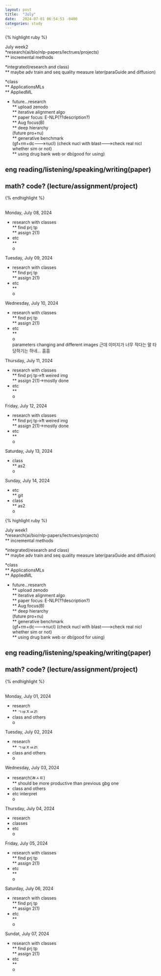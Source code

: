```yaml
---
layout: post
title:  "July"
date:   2024-07-01 06:54:53 -0400
categories: study
---
```




{% highlight ruby %}


July week2   
*research(ai/bio/nlp-papers/lectrues/projects)  
** incremental methods 

*integrated(research and class)  
** maybe adv train and seq quality measure later(paraGuide and diffusion)    

*class  
** ApplicationsMLs      
** AppliedML   


* future...research    
** upload zenodo    
** iterative alignment algo  
** paper focus: E-NLP(??description?)    
** Aug focus(B)  
** deep hierarchy    
(future pro+nu)  
** generative benchmark  
(gf+rm+dc--->nucl)
(check nucl with blast--->check real nicl whether sim or not)  
** using drug bank web or db(good for using)  


## eng reading/listening/speaking/writing(paper)  
## math? code? (lecture/assignment/project)    

{% endhighlight %}  
<br/>




Monday, July 08, 2024  
* research with classes  
** find prj tp  
** assign 2(1)  
* etc  
**   
o  

Tuesday, July 09, 2024  
* research with classes  
** find prj tp  
** assign 2(1)  
* etc  
**   
o  

Wednesday, July 10, 2024  
* research with classes  
** find prj tp  
** assign 2(1)  
* etc  
**   
o  
parameters changing and different images 근데 이미지가 너무 적다는 말 타당하기는 하네... 흠흠  

Thursday, July 11, 2024  
* research with classes  
** find prj tp->ft weired img    
** assign 2(1)->mostly done    
* etc  
**   
o  

Friday, July 12, 2024  
* research with classes  
** find prj tp->ft weired img    
** assign 2(1)->mostly done    
* etc  
**   
o  

Saturday, July 13, 2024  
* class  
** as2  
o  

Sunday, July 14, 2024  
* etc  
** git  
* class  
** as2  
o  



{% highlight ruby %}


July week1   
*research(ai/bio/nlp-papers/lectrues/projects)  
** incremental methods 

*integrated(research and class)  
** maybe adv train and seq quality measure later(paraGuide and diffusion)    

*class  
** ApplicationsMLs      
** AppliedML   


* future...research    
** upload zenodo    
** iterative alignment algo  
** paper focus: E-NLP(??description?)    
** Aug focus(B)  
** deep hierarchy    
(future pro+nu)  
** generative benchmark  
(gf+rm+dc--->nucl)
(check nucl with blast--->check real nicl whether sim or not)  
** using drug bank web or db(good for using)  


## eng reading/listening/speaking/writing(paper)  
## math? code? (lecture/assignment/project)    

{% endhighlight %}  
<br/>




Monday, July 01, 2024  
* research  
** ㄱㅂㅈㅆㄺ  
* class and others  
o  


Tuesday, July 02, 2024  
* research  
** ㄱㅂㅈㅆㄺ  
* class and others  
o  


Wednesday, July 03, 2024  
* research(ㄼㅅㅌ)    
** should be more productive than previous gbg one     
* class and others    
* etc interpret  
o   

Thursday, July 04, 2024  
* research  
* classes  
* etc  
o  

Friday, July 05, 2024  
* research with classes  
** find prj tp  
** assign 2(1)  
* etc  
**   
o  

Saturday, July 06, 2024  
* research with classes  
** find prj tp  
** assign 2(1)  
* etc  
**   
o  

Sundat, July 07, 2024  
* research with classes  
** find prj tp  
** assign 2(1)  
* etc  
**   
o  

